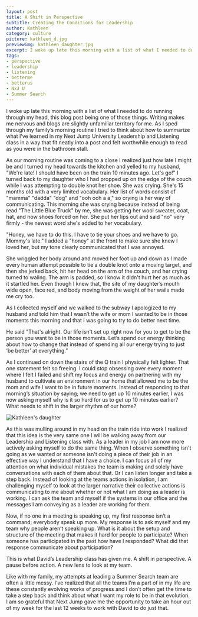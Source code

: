 ```yaml
---
layout: post
title: A Shift in Perspective
subtitle: Creating the Conditions for Leadership
author: Kathleen
category: culture
picture: kathleen_d.jpg
previewimg: kathleen_daughter.jpg
excerpt: I woke up late this morning with a list of what I needed to do running through my head, this blog post being one of those things. Writing makes me nervous and blogs are slightly unfamiliar territory for me. As I sped through my family’s morning routine I tried to think about how to summarize what I’ve learned in my Next Jump University Leadership and Listening class in a way that fit neatly into a post and felt worthwhile enough to read as you were in the bathroom stall. 
tags:
- perspective
- leadership
- listening
- betterme
- betterus
- NxJ U
- Summer Search
---
```


I woke up late this morning with a list of what I needed to do running through my head, this blog post being one of those things. Writing makes me nervous and blogs are slightly unfamiliar territory for me. As I sped through my family’s morning routine I tried to think about how to summarize what I’ve learned in my Next Jump University Leadership and Listening class in a way that fit neatly into a post and felt worthwhile enough to read as you were in the bathroom stall. 

As our morning routine was coming to a close I realized just how late I might be and I turned my head towards the kitchen and yelled to my husband, "We're late! I should have been on the train 10 minutes ago. Let's go!" I turned back to my daughter who I had propped up on the edge of the couch while I was attempting to double knot her shoe. She was crying. She's 15 months old with a very limited vocabulary. Her list of words consist of "mamma" "dadda" "dog" and "ooh ooh a a," so crying is her way of communicating. This morning she was crying because instead of being read "The Little Blue Truck" by me, she was getting her wool sweater, coat, hat, and now shoes forced on her.  She put her lips out and said "no" very firmly - the newest word she's added to her vocabulary.
 
"Honey, we have to do this. I have to tie your shoes and we have to go. Mommy's late." I added a "honey" at the front to make sure she knew I loved her, but my tone clearly communicated that I was annoyed.
 
She wriggled her body around and moved her foot up and down as I made every human attempt possible to tie a double knot onto a moving target, and then she jerked back, hit her head on the arm of the couch, and her crying turned to waling. The arm is padded, so I know it didn't hurt her as much as it startled her. Even though I knew that, the site of my daughter’s mouth wide open, face red, and body moving from the weight of her wails made me cry too. 
 
As I collected myself and we walked to the subway I apologized to my husband and told him that I wasn’t the wife or mom I wanted to be in those moments this morning and that I was going to try to do better next time. 

He said "That's alright. Our life isn't set up right now for you to get to be the person you want to be in those moments. Let’s spend our energy thinking about how to change that instead of spending all our energy trying to just ‘be better’ at everything.” 

As I continued on down the stairs of the Q train I physically felt lighter. That one statement felt so freeing. I could stop obsessing over every moment where I felt I failed and shift my focus and energy on partnering with my husband to cultivate an environment in our home that allowed me to be the mom and wife I want to be in future moments. Instead of responding to that morning’s situation by saying; we need to get up 10 minutes earlier, I was now asking myself why is it so hard for us to get up 10 minutes earlier? What needs to shift in the larger rhythm of our home?

![Kathleen's daughter](/images/kathleen_daughter.jpg)

As this was mulling around in my head on the train ride into work I realized that this idea is the very same one I will be walking away from our Leadership and Listening class with. As a leader in my job I am now more actively asking myself to do the same thing. When I observe something isn't going as we wanted or someone isn't doing a piece of their job in an effective way I understand that I have a choice. I can focus all of my attention on what individual mistakes the team is making and solely have conversations with each of them about that. Or I can listen longer and take a step back. Instead of looking at the teams actions in isolation, I am challenging myself to look at the larger narrative their collective actions is communicating to me about whether or not what I am doing as a leader is working. I can ask the team and myself if the systems in our office and the messages I am conveying as a leader are working for them. 

Now, if no one in a meeting is speaking up, my first response isn’t a command; everybody speak up more. My response is to ask myself and my team why people aren’t speaking up. What is it about the setup and structure of the meeting that makes it hard for people to participate? When someone has participated in the past how have I responded? What did that response communicate about participation? 

This is what David’s Leadership class has given me. A shift in perspective. A pause before action. A new lens to look at my team. 

Like with my family, my attempts at leading a Summer Search team are often a little messy. I’ve realized that all the teams I’m a part of in my life are these constantly evolving works of progress and I don’t often get the time to take a step back and think about what I want my role to be in that evolution. I am so grateful that Next Jump gave me the opportunity to take an hour out of my week for the last 12 weeks to work with David to do just that.  


